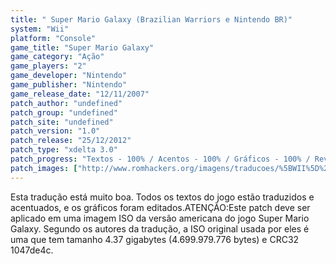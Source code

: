 ```yaml
---
title: " Super Mario Galaxy (Brazilian Warriors e Nintendo BR)"
system: "Wii"
platform: "Console"
game_title: "Super Mario Galaxy"
game_category: "Ação"
game_players: "2"
game_developer: "Nintendo"
game_publisher: "Nintendo"
game_release_date: "12/11/2007"
patch_author: "undefined"
patch_group: "undefined"
patch_site: "undefined"
patch_version: "1.0"
patch_release: "25/12/2012"
patch_type: "xdelta 3.0"
patch_progress: "Textos - 100% / Acentos - 100% / Gráficos - 100% / Revisão - 100%"
patch_images: ["http://www.romhackers.org/imagens/traducoes/%5BWII%5D%20Super%20Mario%20Galaxy%20-%20Brazilian%20Warriors%20e%20Nintendo%20BR%20-%201.jpg","http://www.romhackers.org/imagens/traducoes/%5BWII%5D%20Super%20Mario%20Galaxy%20-%20Brazilian%20Warriors%20e%20Nintendo%20BR%20-%202.jpg","http://www.romhackers.org/imagens/traducoes/%5BWII%5D%20Super%20Mario%20Galaxy%20-%20Brazilian%20Warriors%20e%20Nintendo%20BR%20-%203.jpg"]
---
```

Esta tradução está muito boa. Todos os textos do jogo estão traduzidos e acentuados, e os gráficos foram editados.ATENÇÃO:Este patch deve ser aplicado em uma imagem ISO da versão americana do jogo Super Mario Galaxy. Segundo os autores da tradução, a ISO original usada por eles é uma que tem tamanho 4.37 gigabytes (4.699.979.776 bytes) e CRC32 1047de4c.